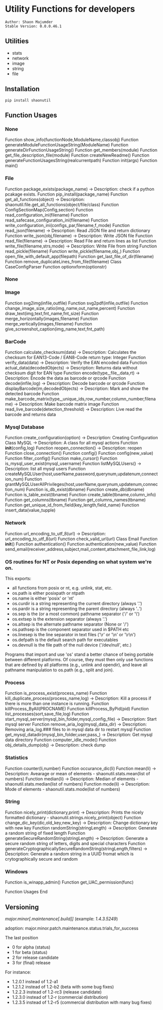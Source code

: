 # Utility Functions for developers
    Author: Shaon Majumder
    Stable Version: 0.0.0.46.1

## Utilities
- stats
- network
- image
- string
- file

## Installation
	pip install shaonutil

## Function Usages

### None
Function show_info(functionNode,ModuleName,classobj)
Function generateModuleFunctionUsageString(ModuleName)
Function generateDirFunctionUsageString()
Function get_members(module)
Function get_file_description_file(module)
Function createNewReadme()
Function generateFunctionUsagesString(realcurrentpath)
Function init(args)
Function main()
### File
Function package_exists(package_name) -> Description: check if a python pcakage exists.
Function pip_install(package_name)
Function get_all_functions(object) -> Description: shaonutil.file.get_all_functions(object/file/class)
Function ConfigSectionMap(Config,section)
Function read_configuration_ini(filename)
Function read_safecase_configuration_ini(filename)
Function write_configuration_ini(configs_par,filename,f_mode)
Function read_json(filename) -> Description: Read JSON file and return dictionary
Function write_json(obj,filename) -> Description: Write JSON file
Function read_file(filename) -> Description: Read File and return lines as list
Function write_file(filename,strs,mode) -> Description: Write File from string
Function read_pickle(filename)
Function write_pickle(filename,obj_)
Function open_file_with_default_app(filepath)
Function get_last_file_of_dir(filename)
Function remove_duplicateLines_from_file(filename)
Class CaseConfigParser
    Function optionxform(optionstr)
### None
### Image
Function svg2img(infile,outfile)
Function svg2pdf(infile,outfile)
Function change_image_size_ratio(img_name,out_name,percent)
Function draw_text(img,text,fnt_name,fnt_size)
Function merge_horizontally(images,filename)
Function merge_vertically(images,filename)
Function give_screenshot_caption(img_name,text,fnt_path)
### BarCode
Function calculate_checksum(data) -> Description: Calculates the checksum for EAN13-Code / EAN8-Code return type: Integer
Function verify_data(data) -> Description: Verify the EAN encoded data
Function actual_data(decodedObjects) -> Description: Returns data without checksum digit for EAN type
Function encode(type_,file_,data,rt) -> Description: Encode the data as barcode or qrcode
Function decode(infile,log) -> Description: Decode barcode or qrcode
Function displayBarcode(im,decodedObjects) -> Description: Mark and show the detected barcode
Function make_barcode_matrix(type_,unique_ids,row_number,column_number,filename) -> Description: Make barcode matrix image
Function read_live_barcode(detection_threshold) -> Description: Live read the barcode and returns data
### Mysql Database
Function create_configuration(option) -> Description: Creating Configuration
Class MySQL -> Description: A class for all mysql actions
    Function __init__(config,log)
    Function reopen_connection() -> Description: reopen
    Function close_connection()
    Function config()
    Function config(new_value)
    Function filter_config()
    Function make_cursor()
    Function is_mysql_user_exist(mysql_username)
    Function listMySQLUsers() -> Description: list all mysql users
    Function createMySQLUser(host,userName,password,querynum,updatenum,connection_num)
    Function grantMySQLUserAllPrivileges(host,userName,querynum,updatenum,connection_num)
    Function is_db_exist(dbname)
    Function create_db(dbname)
    Function is_table_exist(tbname)
    Function create_table(tbname,column_info)
    Function get_columns(tbname)
    Function get_columns_names(tbname)
    Function get_unique_id_from_field(key_length,field_name)
    Function insert_data(value_tupple)
### Network
Function url_encoding_to_utf_8(url) -> Description: url_encoding_to_utf_8(url)
Function check_valid_url(url)
Class Email
    Function __init__()
    Function authentication()
    Function authentication(new_value)
    Function send_email(receiver_address,subject,mail_content,attachment_file_link,log)
### OS routines for NT or Posix depending on what system we're on.

This exports:
  - all functions from posix or nt, e.g. unlink, stat, etc.
  - os.path is either posixpath or ntpath
  - os.name is either 'posix' or 'nt'
  - os.curdir is a string representing the current directory (always '.')
  - os.pardir is a string representing the parent directory (always '..')
  - os.sep is the (or a most common) pathname separator ('/' or '\\')
  - os.extsep is the extension separator (always '.')
  - os.altsep is the alternate pathname separator (None or '/')
  - os.pathsep is the component separator used in $PATH etc
  - os.linesep is the line separator in text files ('\r' or '\n' or '\r\n')
  - os.defpath is the default search path for executables
  - os.devnull is the file path of the null device ('/dev/null', etc.)

Programs that import and use 'os' stand a better chance of being
portable between different platforms.  Of course, they must then
only use functions that are defined by all platforms (e.g., unlink
and opendir), and leave all pathname manipulation to os.path
(e.g., split and join).

### Process
Function is_process_exist(process_name)
Function kill_duplicate_process(process_name,log) -> Description: Kill a process if there is more than one instance is running.
Function killProcess_ByAll(PROCNAME)
Function killProcess_ByPid(pid)
Function list_processes(sort,save_file,log)
Function start_mysql_server(mysql_bin_folder,mysql_config_file) -> Description: Start mysql server
Function remove_aria_log(mysql_data_dir) -> Description: Removing aria_log.### files to in mysql data dir to restart mysql
Function get_mysql_datadir(mysql_bin_folder,user,pass_) -> Description: Get mysql data directory
Function computer_idle_mode()
Function obj_details_dump(obj) -> Description: check dump
### Statistics
Function counter(li,number)
Function occurance_dic(li)
Function mean(li) -> Description: Avearage or mean of elements - shaonutil.stats.mean(list of numbers)
Function median(li) -> Description: Median of elements - shaonutil.stats.median(list of numbers)
Function mode(li) -> Description: Mode of elements - shaonutil.stats.mode(list of numbers)
### String
Function nicely_print(dictionary,print) -> Description: Prints the nicely formatted dictionary - shaonutil.strings.nicely_print(object)
Function change_dic_key(dic,old_key,new_key) -> Description: Change dictionary key with new key
Function randomString(stringLength) -> Description: Generate a random string of fixed length 
Function generateSecureRandomString(stringLength) -> Description: Generate a secure random string of letters, digits and special characters 
Function generateCryptographicallySecureRandomString(stringLength,filters) -> Description: Generate a random string in a UUID fromat which is crytographically secure and random
### Windows
Function is_winapp_admin()
Function get_UAC_permission(func)


Function Usages End

## Versioning

 *major.minor[.maintenance[.build]]* (example: *1.4.3.5249*) 

adoption: major.minor.patch.maintenance.status.trials_for_success

The last position 

- 0 for alpha (status)
- 1 for beta (status)
- 2 for release candidate
- 3 for (final) release

For instance: 

- 1.2.0.1 instead of 1.2-a1
- 1.2.1.2 instead of 1.2-b2 (beta with some bug fixes)
- 1.2.2.3 instead of 1.2-rc3 (release candidate)
- 1.2.3.0 instead of 1.2-r (commercial distribution)
- 1.2.3.5 instead of 1.2-r5 (commercial distribution with many bug fixes)